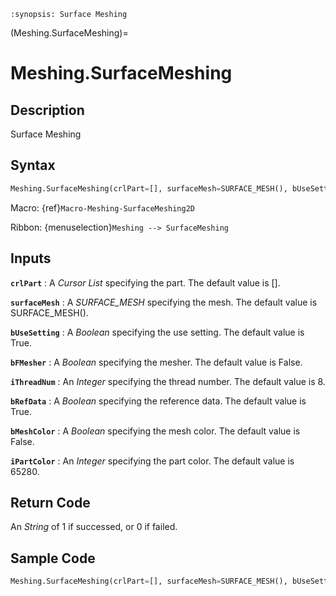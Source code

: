 ```{module} Meshing.SurfaceMeshing()
:synopsis: Surface Meshing
```

(Meshing.SurfaceMeshing)=

# Meshing.SurfaceMeshing

## Description

Surface Meshing

## Syntax

```python
Meshing.SurfaceMeshing(crlPart=[], surfaceMesh=SURFACE_MESH(), bUseSetting=True, bFMesher=False, iThreadNum=8, bRefData=True, bMeshColor=False, iPartColor=65280)
```

Macro: {ref}`Macro-Meshing-SurfaceMeshing2D`

Ribbon: {menuselection}`Meshing --> SurfaceMeshing`

## Inputs

**`crlPart`**
: A _Cursor List_ specifying the part. The default value is [].

**`surfaceMesh`**
: A _SURFACE_MESH_ specifying the mesh. The default value is SURFACE_MESH().

**`bUseSetting`**
: A _Boolean_ specifying the use setting. The default value is True.

**`bFMesher`**
: A _Boolean_ specifying the mesher. The default value is False.

**`iThreadNum`**
: An _Integer_ specifying the thread number. The default value is 8.

**`bRefData`**
: A _Boolean_ specifying the reference data. The default value is True.

**`bMeshColor`**
: A _Boolean_ specifying the mesh color. The default value is False.

**`iPartColor`**
: An _Integer_ specifying the part color. The default value is 65280.

## Return Code

An _String_ of 1 if successed, or 0 if failed.

## Sample Code

```python
Meshing.SurfaceMeshing(crlPart=[], surfaceMesh=SURFACE_MESH(), bUseSetting=True, bFMesher=False, iThreadNum=8, bRefData=True, bMeshColor=False, iPartColor=65280)
```

